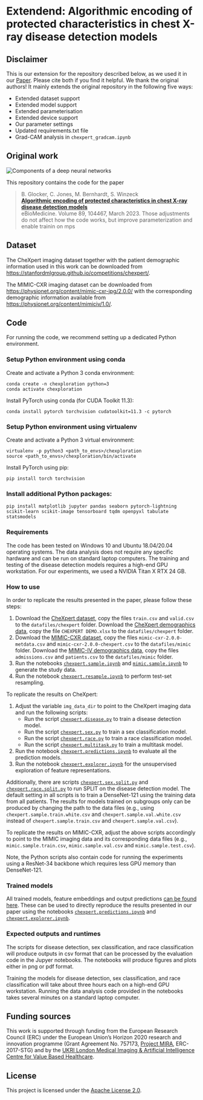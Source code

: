 # Extendend: Algorithmic encoding of protected characteristics in chest X-ray disease detection models

## Disclaimer
This is our extension for the repository described below, as we used it in our [Paper]().
Please cite both if you find it helpful. We thank the original authors!
It mainly extends the original repository in the following five ways:
- Extended dataset support
- Extended model support
- Extended parameterisation
- Extended device support
- Our parameter settings
- Updated requirements.txt file
- Grad-CAM analysis in `chexpert_gradcam.ipynb`


## Original work

![Components of a deep neural networks](assets/network.png "Components of a deep neural networks")

This repository contains the code for the paper
> B. Glocker, C. Jones, M. Bernhardt, S. Winzeck  
> [**Algorithmic encoding of protected characteristics in chest X-ray disease detection models**](https://www.thelancet.com/journals/ebiom/article/PIIS2352-3964(23)00032-4/fulltext)  
> eBioMedicine. Volume 89, 104467, March 2023.
Those adjustments do not affect how the code works, but improve parameterization and enable trainin on mps


## Dataset

The CheXpert imaging dataset together with the patient demographic information used in this work can be downloaded from https://stanfordmlgroup.github.io/competitions/chexpert/.

The MIMIC-CXR imaging dataset can be downloaded from https://physionet.org/content/mimic-cxr-jpg/2.0.0/ with the corresponding demographic information available from https://physionet.org/content/mimiciv/1.0/.

## Code

For running the code, we recommend setting up a dedicated Python environment.

### Setup Python environment using conda

Create and activate a Python 3 conda environment:

   ```shell
   conda create -n chexploration python=3
   conda activate chexploration
   ```
   
Install PyTorch using conda (for CUDA Toolkit 11.3):
   
   ```shell
   conda install pytorch torchvision cudatoolkit=11.3 -c pytorch
   ```
   
### Setup Python environment using virtualenv

Create and activate a Python 3 virtual environment:

   ```shell
   virtualenv -p python3 <path_to_envs>/chexploration
   source <path_to_envs>/chexploration/bin/activate
   ```
   
Install PyTorch using pip:
   
   ```shell
   pip install torch torchvision
   ```
   
### Install additional Python packages:
   
   ```shell
   pip install matplotlib jupyter pandas seaborn pytorch-lightning scikit-learn scikit-image tensorboard tqdm openpyxl tabulate statsmodels
   ```

### Requirements

The code has been tested on Windows 10 and Ubuntu 18.04/20.04 operating systems. The data analysis does not require any specific hardware and can be run on standard laptop computers. The training and testing of the disease detection models requires a high-end GPU workstation. For our experiments, we used a NVIDIA Titan X RTX 24 GB.

### How to use

In order to replicate the results presented in the paper, please follow these steps:

1. Download the [CheXpert dataset](https://stanfordmlgroup.github.io/competitions/chexpert/), copy the files `train.csv` and `valid.csv` to the `datafiles/chexpert` folder. Download the [CheXpert demographics data](https://stanfordaimi.azurewebsites.net/datasets/192ada7c-4d43-466e-b8bb-b81992bb80cf), copy the file `CHEXPERT DEMO.xlsx` to the `datafiles/chexpert` folder.
2. Download the [MIMIC-CXR dataset](https://physionet.org/content/mimic-cxr-jpg/2.0.0/), copy the files `mimic-cxr-2.0.0-metdata.csv` and `mimic-cxr-2.0.0-chexpert.csv` to the `datafiles/mimic` folder. Download the [MIMIC-IV demographics data](https://physionet.org/content/mimiciv/1.0/), copy the files `admissions.csv` and `patients.csv` to the `datafiles/mimic` folder.
3. Run the notebooks [`chexpert.sample.ipynb`](notebooks/chexpert.sample.ipynb) and [`mimic.sample.ipynb`](notebooks/mimic.sample.ipynb) to generate the study data.
4. Run the notebook [`chexpert.resample.ipynb`](notebooks/chexpert.resample.ipynb) to perform test-set resampling.

To replicate the results on CheXpert:

1. Adjust the variable `img_data_dir` to point to the CheXpert imaging data and run the following scripts:
   - Run the script [`chexpert.disease.py`](prediction/chexpert.disease.py) to train a disease detection model.
   - Run the script [`chexpert.sex.py`](prediction/chexpert.sex.py) to train a sex classification model.
   - Run the script [`chexpert.race.py`](prediction/chexpert.race.py) to train a race classification model.
   - Run the script [`chexpert.multitask.py`](prediction/chexpert.multitask.py) to train a multitask model.
2. Run the notebook [`chexpert.predictions.ipynb`](notebooks/chexpert.predictions.ipynb) to evaluate all the prediction models.
3. Run the notebook [`chexpert.explorer.ipynb`](notebooks/chexpert.explorer.ipynb) for the unsupervised exploration of feature representations.

Additionally, there are scripts [`chexpert.sex.split.py`](prediction/chexpert.sex.split.py) and [`chexpert.race.split.py`](prediction/chexpert.race.split.py) to run SPLIT on the disease detection model. The default setting in all scripts is to train a DenseNet-121 using the training data from all patients. The results for models trained on subgroups only can be produced by changing the path to the data files (e.g., using `chexpert.sample.train.white.csv` and `chexpert.sample.val.white.csv` instead of `chexpert.sample.train.csv` and `chexpert.sample.val.csv`).

To replicate the results on MIMIC-CXR, adjust the above scripts accordingly to point to the MIMIC imaging data and its corresponding data files (e.g., `mimic.sample.train.csv`, `mimic.sample.val.csv` and `mimic.sample.test.csv`). 

Note, the Python scripts also contain code for running the experiments using a ResNet-34 backbone which requires less GPU memory than DenseNet-121.

### Trained models

All trained models, feature embeddings and output predictions [can be found here](https://imperialcollegelondon.box.com/s/bq87wkuzy14ctsyf8w3hcikwzu8386jj). These can be used to directly reproduce the results presented in our paper using the notebooks [`chexpert.predictions.ipynb`](notebooks/chexpert.predictions.ipynb) and [`chexpert.explorer.ipynb`](notebooks/chexpert.explorer.ipynb).

### Expected outputs and runtimes

The scripts for disease detection, sex classification, and race classification will produce outputs in csv format that can be processed by the evaluation code in the Jupyer notebooks. The notebooks will produce figures and plots either in png or pdf format.

Training the models for disease detection, sex classification, and race classification will take about three hours each on a high-end GPU workstation. Running the data analysis code provided in the notebooks takes several minutes on a standard laptop computer.
   
## Funding sources
This work is supported through funding from the European Research Council (ERC) under the European Union’s Horizon 2020 research and innovation programme (Grant Agreement No. 757173, [Project MIRA](https://www.project-mira.eu), ERC-2017-STG) and by the [UKRI London Medical Imaging & Artificial Intelligence Centre for Value Based Healthcare](https://www.aicentre.co.uk/).

## License
This project is licensed under the [Apache License 2.0](LICENSE).
